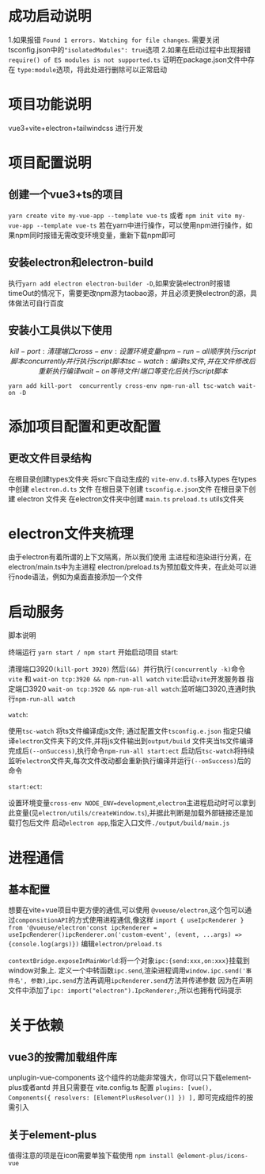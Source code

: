 <!--
 * @Author: 周楠
 * @Description:
 * @Date: 2022-12-27 10:33:58
 * @LastEditTime: 2022-12-28 17:07:16
 * @LastEditors: 周楠
-->
#  成功启动说明

   1.如果报错 `Found 1 errors. Watching for file changes`. 需要关闭 tsconfig.json中的`"isolatedModules": true`选项
   2.如果在启动过程中出现报错 `require() of ES modules is not supported.ts` 证明在package.json文件中存在 `type:module`选项，将此处进行删除可以正常启动

#  项目功能说明

   vue3+vite+electron+tailwindcss 进行开发

#  项目配置说明

   ## 创建一个vue3+ts的项目

   `yarn create vite my-vue-app --template vue-ts` 或者 `npm init vite my-vue-app --template vue-ts` 若在yarn中进行操作，可以使用npm进行操作，如果npm同时报错无需改变环境变量，重新下载npm即可

   ## 安装electron和electron-build

   执行`yarn add electron electron-builder -D`,如果安装electron时报错 timeOut的情况下，需要更改npm源为taobao源，并且必须更换electron的源，具体做法可自行百度

   ## 安装小工具供以下使用

$$
kill-port:清理端口
cross-env:设置环境变量
npm-run-all 顺序执行script脚本
concurrently 并行执行script脚本
tsc-watch:编译ts文件,并在文件修改后重新执行编译
wait-on 等待文件/端口等变化后执行script脚本
$$

   `yarn add kill-port  concurrently cross-env npm-run-all tsc-watch wait-on -D`


# 添加项目配置和更改配置

   ## 更改文件目录结构
   在根目录创建types文件夹
   将src下自动生成的 `vite-env.d.ts`移入types
   在types中创建 `electron.d.ts` 文件
   在根目录下创建 `tsconfig.e.json`文件
   在根目录下创建 electron 文件夹
   在electron文件夹中创建
   `main.ts`
   `preload.ts`
   utils文件夹

# electron文件夹梳理
   由于electron有着所谓的上下文隔离，所以我们使用 主进程和渲染进行分离，在electron/main.ts中为主进程
   electron/preload.ts为预加载文件夹，在此处可以进行node语法，例如为桌面直接添加一个文件

#  启动服务
脚本说明


终端运行 `yarn start / npm start` 开始启动项目
start:

清理端口3920`(kill-port 3920)`  然后`(&&) `并行执行`(concurrently -k)`命令`vite` 和 `wait-on tcp:3920 && npm-run-all watch`
`vite`:启动`vite`开发服务器 指定端口3920
`wait-on tcp:3920 && npm-run-all watch`:监听端口3920,连通时执行`npm-run-all watch`

`watch`:

使用`tsc-watch` 将ts文件编译成js文件;  通过配置文件`tsconfig.e.json` 指定只编译`electron`文件夹下的文件,并将js文件输出到`output/build` 文件夹当ts文件编译完成后`(--onSuccess)`,执行命令`npm-run-all start:ect`
启动后`tsc-watch`将持续监听`electron`文件夹,每次文件改动都会重新执行编译并运行`(--onSuccess)`后的命令

`start:ect`:

设置环境变量`cross-env NODE_ENV=development`,`electron`主进程启动时可以拿到此变量(见`electron/utils/createWindow.ts`),并据此判断是加载外部链接还是加载打包后文件
启动`electron app`,指定入口文件`./output/build/main.js`

# 进程通信
   ## 基本配置
   想要在vite+vue项目中更方便的通信,可以使用 `@vueuse/electron`,这个包可以通过`componsitionAPI`的方式使用进程通信,像这样
   `import { useIpcRenderer } from '@vueuse/electron'const ipcRenderer = useIpcRenderer()ipcRenderer.on('custom-event', (event, ...args) => {console.log(args)})`
   编辑`electron/preload.ts`

   `contextBridge.exposeInMainWorld`:将一个对象`ipc:{send:xxx,on:xxx}`挂载到window对象上.
定义一个中转函数`ipc.send`,渲染进程调用`window.ipc.send('事件名', 参数)`,`ipc.send`方法再调用`ipcRenderer.send`方法并传递参数
因为在声明文件中添加了`ipc: import("electron").IpcRenderer;`,所以也拥有代码提示

# 关于依赖
   ## vue3的按需加载组件库
   unplugin-vue-components 这个组件的功能非常强大，你可以只下载element-plus或者antd 并且只需要在 vite.config.ts 配置
   `plugins: [vue(),
    Components({
      resolvers: [ElementPlusResolver()]
  })
  ],`
  即可完成组件的按需引入

  ## 关于element-plus
  值得注意的项是在icon需要单独下载使用 `npm install @element-plus/icons-vue`

